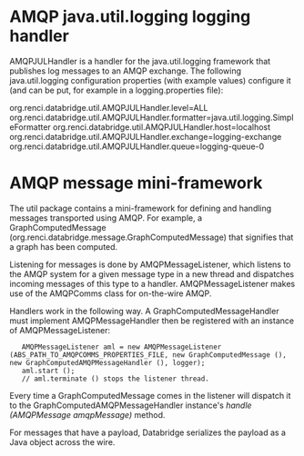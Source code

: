 AMQP java.util.logging logging handler
======================================

AMQPJULHandler is a handler for the java.util.logging framework that publishes log messages to an AMQP exchange. The following java.util.logging configuration properties (with example values) configure it (and can be put, for example in a logging.properties file):

org.renci.databridge.util.AMQPJULHandler.level=ALL
org.renci.databridge.util.AMQPJULHandler.formatter=java.util.logging.SimpleFormatter
org.renci.databridge.util.AMQPJULHandler.host=localhost
org.renci.databridge.util.AMQPJULHandler.exchange=logging-exchange
org.renci.databridge.util.AMQPJULHandler.queue=logging-queue-0

AMQP message mini-framework
===========================

The util package contains a mini-framework for defining and handling messages transported using AMQP. For example, a GraphComputedMessage (org.renci.databridge.message.GraphComputedMessage) that signifies that a graph has been computed.

Listening for messages is done by AMQPMessageListener, which listens to the AMQP system for a given message type in a new thread and dispatches incoming messages of this type to a handler. AMQPMessageListener makes use of the AMQPComms class for on-the-wire AMQP.

Handlers work in the following way. A GraphComputedMessageHandler must implement AMQPMessageHandler then be registered with an instance of AMQPMessageListener:

```
   AMQPMessageListener aml = new AMQPMessageListener (ABS_PATH_TO_AMQPCOMMS_PROPERTIES_FILE, new GraphComputedMessage (), new GraphComputedAMQPMessageHandler (), logger);
   aml.start ();
   // aml.terminate () stops the listener thread.
```

Every time a GraphComputedMessage comes in the listener will dispatch it to the GraphComputedAMQPMessageHandler instance's _handle (AMQPMessage amqpMessage)_ method.

For messages that have a payload, Databridge serializes the payload as a Java object across the wire.
